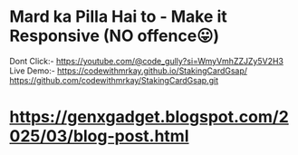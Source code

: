 # Mard ka Pilla Hai to - Make it Responsive (NO offence😛)

Dont Click:- https://youtube.com/@code_gully?si=WmyVmhZZJZy5V2H3
<br>
Live Demo:- https://codewithmrkay.github.io/StakingCardGsap/
https://github.com/codewithmrkay/StakingCardGsap.git
# https://genxgadget.blogspot.com/2025/03/blog-post.html